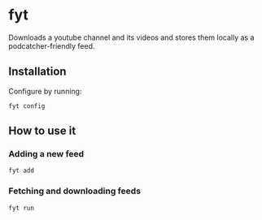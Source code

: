 # fyt
Downloads a youtube channel and its videos and stores them locally as a podcatcher-friendly feed.

## Installation
Configure by running:
```
fyt config
```

## How to use it

### Adding a new feed
```
fyt add
```

### Fetching and downloading feeds
```
fyt run
```
